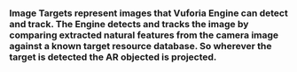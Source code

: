 <h3>Image Targets represent images that Vuforia Engine can detect and track. The Engine detects and tracks the image by comparing extracted natural features from the camera image against a known target resource database. So wherever the target is detected the AR objected is projected.</h3>
